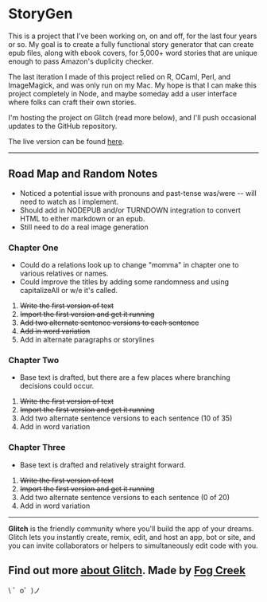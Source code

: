 StoryGen
=================

This is a project that I've been working on, on and off, for the last four years or so. My goal is to create a fully functional story generator that can create epub files, along with ebook covers, for 5,000+ word stories that are unique enough to pass Amazon's duplicity checker.

The last iteration I made of this project relied on R, OCaml, Perl, and ImageMagick, and was only run on my Mac. My hope is that I can make this project completely in Node, and maybe someday add a user interface where folks can craft their own stories. 

I'm hosting the project on Glitch (read more below), and I'll push occasional updates to the GitHub repository. 

The live version can be found [here](https://gem-cook.glitch.me/).

--------------------
## Road Map and Random Notes
*  Noticed a potential issue with pronouns and past-tense was/were -- will need to watch as I implement.
*  Should add in NODEPUB and/or TURNDOWN integration to convert HTML to either markdown or an epub. 
*  Still need to do a real image generation

### Chapter One
* Could do a relations look up to change "momma" in chapter one to various relatives or names.
* Could improve the titles by adding some randomness and using capitalizeAll or w/e it's called.
  
1. ~~Write the first version of text~~
2. ~~Import the first version and get it running~~
3. ~~Add two alternate sentence versions to each sentence~~
4. ~~Add in word variation~~
5. Add in alternate paragraphs or storylines
  
### Chapter Two

*  Base text is drafted, but there are a few places where branching decisions could occur.

  
1. ~~Write the first version of text~~
2. ~~Import the first version and get it running~~
3. Add two alternate sentence versions to each sentence (10 of 35)
4. Add in word variation 

### Chapter Three
*  Base text is drafted and relatively straight forward.

1. ~~Write the first version of text~~
2. ~~Import the first version and get it running~~
3. Add two alternate sentence versions to each sentence (0 of 20)
4. Add in word variation 



--------------------
**Glitch** is the friendly community where you'll build the app of your dreams. Glitch lets you instantly create, remix, edit, and host an app, bot or site, and you can invite collaborators or helpers to simultaneously edit code with you.

Find out more [about Glitch](https://glitch.com/about).
Made by [Fog Creek](https://fogcreek.com/)
-------------------

\ ゜o゜)ノ
